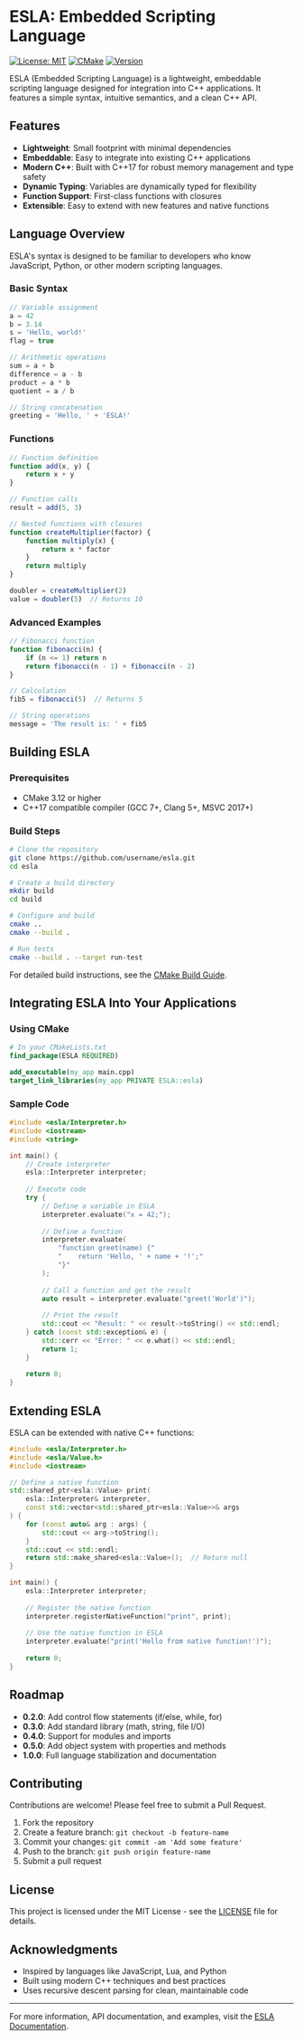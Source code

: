 # ESLA: Embedded Scripting Language

[![License: MIT](https://img.shields.io/badge/License-MIT-blue.svg)](https://opensource.org/licenses/MIT)
[![CMake](https://github.com/username/esla/workflows/CMake/badge.svg)](https://github.com/username/esla/actions)
[![Version](https://img.shields.io/badge/version-0.1.0-green.svg)](https://semver.org)

ESLA (Embedded Scripting Language) is a lightweight, embeddable scripting language designed for integration into C++ applications. It features a simple syntax, intuitive semantics, and a clean C++ API.

## Features

- **Lightweight**: Small footprint with minimal dependencies
- **Embeddable**: Easy to integrate into existing C++ applications
- **Modern C++**: Built with C++17 for robust memory management and type safety
- **Dynamic Typing**: Variables are dynamically typed for flexibility
- **Function Support**: First-class functions with closures
- **Extensible**: Easy to extend with new features and native functions

## Language Overview

ESLA's syntax is designed to be familiar to developers who know JavaScript, Python, or other modern scripting languages.

### Basic Syntax

```javascript
// Variable assignment
a = 42
b = 3.14
s = 'Hello, world!'
flag = true

// Arithmetic operations
sum = a + b
difference = a - b
product = a * b
quotient = a / b

// String concatenation
greeting = 'Hello, ' + 'ESLA!'
```

### Functions

```javascript
// Function definition
function add(x, y) {
    return x + y
}

// Function calls
result = add(5, 3)

// Nested functions with closures
function createMultiplier(factor) {
    function multiply(x) {
        return x * factor
    }
    return multiply
}

doubler = createMultiplier(2)
value = doubler(5)  // Returns 10
```

### Advanced Examples

```javascript
// Fibonacci function
function fibonacci(n) {
    if (n <= 1) return n
    return fibonacci(n - 1) + fibonacci(n - 2)
}

// Calculation
fib5 = fibonacci(5)  // Returns 5

// String operations
message = 'The result is: ' + fib5
```

## Building ESLA

### Prerequisites

- CMake 3.12 or higher
- C++17 compatible compiler (GCC 7+, Clang 5+, MSVC 2017+)

### Build Steps

```bash
# Clone the repository
git clone https://github.com/username/esla.git
cd esla

# Create a build directory
mkdir build
cd build

# Configure and build
cmake ..
cmake --build .

# Run tests
cmake --build . --target run-test
```

For detailed build instructions, see the [CMake Build Guide](cmake-usage-guide.md).

## Integrating ESLA Into Your Applications

### Using CMake

```cmake
# In your CMakeLists.txt
find_package(ESLA REQUIRED)

add_executable(my_app main.cpp)
target_link_libraries(my_app PRIVATE ESLA::esla)
```

### Sample Code

```cpp
#include <esla/Interpreter.h>
#include <iostream>
#include <string>

int main() {
    // Create interpreter
    esla::Interpreter interpreter;
    
    // Execute code
    try {
        // Define a variable in ESLA
        interpreter.evaluate("x = 42;");
        
        // Define a function
        interpreter.evaluate(
            "function greet(name) {"
            "    return 'Hello, ' + name + '!';"
            "}"
        );
        
        // Call a function and get the result
        auto result = interpreter.evaluate("greet('World')");
        
        // Print the result
        std::cout << "Result: " << result->toString() << std::endl;
    } catch (const std::exception& e) {
        std::cerr << "Error: " << e.what() << std::endl;
        return 1;
    }
    
    return 0;
}
```

## Extending ESLA

ESLA can be extended with native C++ functions:

```cpp
#include <esla/Interpreter.h>
#include <esla/Value.h>
#include <iostream>

// Define a native function
std::shared_ptr<esla::Value> print(
    esla::Interpreter& interpreter,
    const std::vector<std::shared_ptr<esla::Value>>& args
) {
    for (const auto& arg : args) {
        std::cout << arg->toString();
    }
    std::cout << std::endl;
    return std::make_shared<esla::Value>();  // Return null
}

int main() {
    esla::Interpreter interpreter;
    
    // Register the native function
    interpreter.registerNativeFunction("print", print);
    
    // Use the native function in ESLA
    interpreter.evaluate("print('Hello from native function!')");
    
    return 0;
}
```

## Roadmap

- **0.2.0**: Add control flow statements (if/else, while, for)
- **0.3.0**: Add standard library (math, string, file I/O)
- **0.4.0**: Support for modules and imports
- **0.5.0**: Add object system with properties and methods
- **1.0.0**: Full language stabilization and documentation

## Contributing

Contributions are welcome! Please feel free to submit a Pull Request.

1. Fork the repository
2. Create a feature branch: `git checkout -b feature-name`
3. Commit your changes: `git commit -am 'Add some feature'`
4. Push to the branch: `git push origin feature-name`
5. Submit a pull request

## License

This project is licensed under the MIT License - see the [LICENSE](LICENSE) file for details.

## Acknowledgments

- Inspired by languages like JavaScript, Lua, and Python
- Built using modern C++ techniques and best practices
- Uses recursive descent parsing for clean, maintainable code

---

For more information, API documentation, and examples, visit the [ESLA Documentation](https://xaliphostes.github.io/esla/).